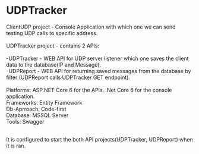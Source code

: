 # UDPTracker

ClientUDP project - Console Application with which one we can send testing UDP calls to specific address.
<br />
<br />
UDPTracker project - contains 2 APIs:
<br />
<br />
-UDPTracker - WEB API for UDP server listener which one saves the client data to the database(IP and Message).
<br />
-UDPReport - WEB API for returning saved messages from the database by filter (UDPReport calls UDPTracker GET endpoint).
<br />
<br />
Platforms: ASP.NET Core 6 for the APIs, .Net Core 6 for the console application.
<br />
Frameworks: Entity Framework
<br />
Db-Aprroach: Code-first
<br />
Database: MSSQL Server
<br />
Tools: Swagger

<br />
It is configured to start the both API projects(UDPTracker, UDPReport) when it is ran.
